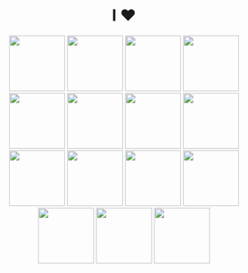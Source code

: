 <div align="center">

# I ❤️

</div>

<div align="center">
  
  <img src="https://cdn.jsdelivr.net/gh/devicons/devicon@latest/icons/angular/angular-original.svg" width="100" />
  <img src="https://cdn.jsdelivr.net/gh/devicons/devicon@latest/icons/bootstrap/bootstrap-original.svg" width="100" />
  <img src="https://cdn.jsdelivr.net/gh/devicons/devicon@latest/icons/csharp/csharp-original.svg" width="100" />
  <img src="https://cdn.jsdelivr.net/gh/devicons/devicon@latest/icons/docker/docker-original.svg" width="100" />
  <img src="https://cdn.jsdelivr.net/gh/devicons/devicon@latest/icons/javascript/javascript-original.svg" width="100" />
  <img src="https://cdn.jsdelivr.net/gh/devicons/devicon@latest/icons/dotnetcore/dotnetcore-original.svg" width="100" />
  <img src="https://cdn.jsdelivr.net/gh/devicons/devicon@latest/icons/ionic/ionic-original.svg" width="100" />
  <img src="https://cdn.jsdelivr.net/gh/devicons/devicon@latest/icons/nextjs/nextjs-original.svg" width="100" />
  <img src="https://cdn.jsdelivr.net/gh/devicons/devicon@latest/icons/nodejs/nodejs-original.svg" width="100" />
  <img src="https://cdn.jsdelivr.net/gh/devicons/devicon@latest/icons/postgresql/postgresql-original.svg" width="100" />
  <img src="https://cdn.jsdelivr.net/gh/devicons/devicon@latest/icons/postman/postman-original.svg" width="100" />
  <img src="https://cdn.jsdelivr.net/gh/devicons/devicon@latest/icons/react/react-original-wordmark.svg" width="100" />
  <img src="https://cdn.jsdelivr.net/gh/devicons/devicon@latest/icons/reactnative/reactnative-original-wordmark.svg" width="100" />
  <img src="https://cdn.jsdelivr.net/gh/devicons/devicon@latest/icons/raspberrypi/raspberrypi-original.svg" width="100" />
  <img src="https://cdn.jsdelivr.net/gh/devicons/devicon@latest/icons/supabase/supabase-original.svg" width="100" />

</div>
